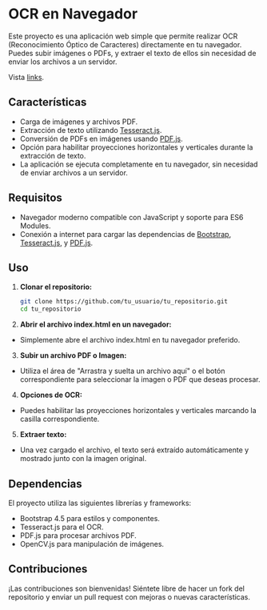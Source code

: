 # OCR en Navegador

Este proyecto es una aplicación web simple que permite realizar OCR (Reconocimiento Óptico de Caracteres) directamente en tu navegador. Puedes subir imágenes o PDFs, y extraer el texto de ellos sin necesidad de enviar los archivos a un servidor.

Vista [links](https://freddyrm.github.io/OCR/).

## Características

- Carga de imágenes y archivos PDF.
- Extracción de texto utilizando [Tesseract.js](https://tesseract.projectnaptha.com/).
- Conversión de PDFs en imágenes usando [PDF.js](https://mozilla.github.io/pdf.js/).
- Opción para habilitar proyecciones horizontales y verticales durante la extracción de texto.
- La aplicación se ejecuta completamente en tu navegador, sin necesidad de enviar archivos a un servidor.

## Requisitos

- Navegador moderno compatible con JavaScript y soporte para ES6 Modules.
- Conexión a internet para cargar las dependencias de [Bootstrap](https://getbootstrap.com/), [Tesseract.js](https://tesseract.projectnaptha.com/), y [PDF.js](https://mozilla.github.io/pdf.js/).

## Uso

1. **Clonar el repositorio:**

   ```bash
   git clone https://github.com/tu_usuario/tu_repositorio.git
   cd tu_repositorio

2. **Abrir el archivo index.html en un navegador:**

- Simplemente abre el archivo index.html en tu navegador preferido.

3. **Subir un archivo PDF o Imagen:**

- Utiliza el área de "Arrastra y suelta un archivo aquí" o el botón correspondiente para seleccionar la imagen o PDF que deseas procesar.

4. **Opciones de OCR:**

- Puedes habilitar las proyecciones horizontales y verticales marcando la casilla correspondiente.

5. **Extraer texto:**

- Una vez cargado el archivo, el texto será extraído automáticamente y mostrado junto con la imagen original.

## Dependencias

El proyecto utiliza las siguientes librerías y frameworks:

- Bootstrap 4.5 para estilos y componentes.
- Tesseract.js para el OCR.
- PDF.js para procesar archivos PDF.
- OpenCV.js para manipulación de imágenes.

## Contribuciones
¡Las contribuciones son bienvenidas! Siéntete libre de hacer un fork del repositorio y enviar un pull request con mejoras o nuevas características.
